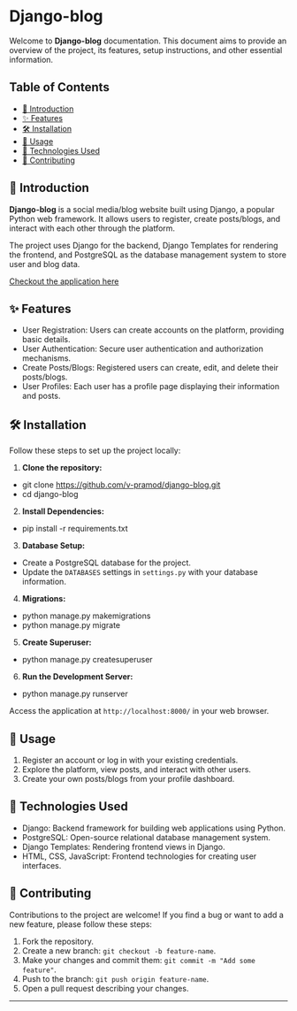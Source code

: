# Django-blog

Welcome to **Django-blog** documentation. This document aims to provide an overview of the project, its features, setup instructions, and other essential information.

## Table of Contents

- [👋 Introduction](#introduction)
- [✨ Features](#features)
- [🛠️ Installation](#installation)
- [🚀 Usage](#usage)
- [🔧 Technologies Used](#technologies-used)
- [🤝 Contributing](#contributing)

## 👋 Introduction

**Django-blog** is a social media/blog website built using Django, a popular Python web framework. It allows users to register, create posts/blogs, and interact with each other through the platform.

The project uses Django for the backend, Django Templates for rendering the frontend, and PostgreSQL as the database management system to store user and blog data.

[Checkout the application here](https://hidden-violet-6754.fly.dev/)

## ✨ Features

- User Registration: Users can create accounts on the platform, providing basic details.
- User Authentication: Secure user authentication and authorization mechanisms.
- Create Posts/Blogs: Registered users can create, edit, and delete their posts/blogs.
- User Profiles: Each user has a profile page displaying their information and posts.

## 🛠️ Installation

Follow these steps to set up the project locally:

1. **Clone the repository:**
- git clone https://github.com/v-pramod/django-blog.git
- cd django-blog

2. **Install Dependencies:**
- pip install -r requirements.txt

3. **Database Setup:**
- Create a PostgreSQL database for the project.
- Update the `DATABASES` settings in `settings.py` with your database information.

4. **Migrations:**
- python manage.py makemigrations
- python manage.py migrate

5. **Create Superuser:**
- python manage.py createsuperuser

6. **Run the Development Server:**
- python manage.py runserver

Access the application at `http://localhost:8000/` in your web browser.

## 🚀 Usage

1. Register an account or log in with your existing credentials.
2. Explore the platform, view posts, and interact with other users.
3. Create your own posts/blogs from your profile dashboard.

## 🔧 Technologies Used

- Django: Backend framework for building web applications using Python.
- PostgreSQL: Open-source relational database management system.
- Django Templates: Rendering frontend views in Django.
- HTML, CSS, JavaScript: Frontend technologies for creating user interfaces.

## 🤝 Contributing

Contributions to the project are welcome! If you find a bug or want to add a new feature, please follow these steps:

1. Fork the repository.
2. Create a new branch: `git checkout -b feature-name`.
3. Make your changes and commit them: `git commit -m "Add some feature"`.
4. Push to the branch: `git push origin feature-name`.
5. Open a pull request describing your changes.

---
